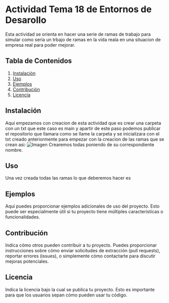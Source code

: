 # Actividad Tema 18 de Entornos de Desarollo

Esta actividad se orienta en hacer una serie de ramas de trabajo para simular como seria un trbajo de ramas en la vida reala en una situacion de empresa real para poder mejorar.

## Tabla de Contenidos

1. [Instalación](#instalación)
2. [Uso](#uso)
3. [Ejemplos](#ejemplos)
4. [Contribución](#contribución)
5. [Licencia](#licencia)

## Instalación

Aqui empezamos con creacion de esta actividad que es crear una carpeta con un txt que este caso es main y apartir de este paso podemos publicar el repositorio que llamara como se llame la carpeta y se inicializara con el txt creado anteriormente para empezar con la creacion de las ramas que se crean asi:
![Imagen](C:\Users\Alejandro\Desktop\Entornos_7\Imagenes\crear_ramas.png)
Crearemos todas poniendo de su correspondiente nombre.


## Uso

Una vez creada todas las ramas lo que deberemos hacer es 

## Ejemplos

Aquí puedes proporcionar ejemplos adicionales de uso del proyecto. Esto puede ser especialmente útil si tu proyecto tiene múltiples características o funcionalidades.

## Contribución

Indica cómo otros pueden contribuir a tu proyecto. Puedes proporcionar instrucciones sobre cómo enviar solicitudes de extracción (pull requests), reportar errores (issues), o simplemente cómo contactarte para discutir mejoras potenciales.

## Licencia

Indica la licencia bajo la cual se publica tu proyecto. Esto es importante para que los usuarios sepan cómo pueden usar tu código.
